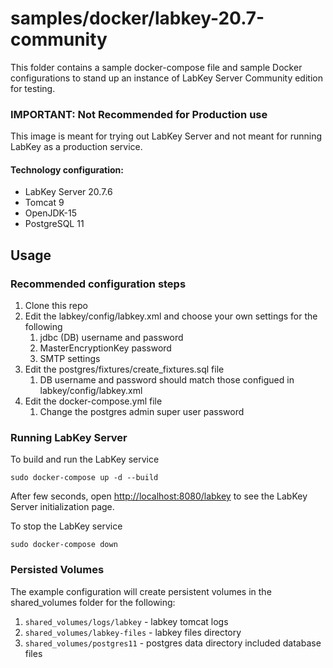 samples/docker/labkey-20.7-community
==========

This folder contains a sample docker-compose file and sample Docker configurations to stand up an instance of LabKey Server Community edition for testing.

### IMPORTANT: Not Recommended for Production use
 This image is meant for trying out LabKey Server and not meant for running LabKey as a production service.
#### Technology configuration:
* LabKey Server 20.7.6 
* Tomcat 9
* OpenJDK-15
* PostgreSQL 11


## Usage 

### Recommended configuration steps

1. Clone this repo
1. Edit the labkey/config/labkey.xml and choose your own settings for the following
    1. jdbc (DB) username and password
    1. MasterEncryptionKey password 
    1. SMTP settings
1. Edit the postgres/fixtures/create_fixtures.sql file
    1.  DB username and password should match those configued in labkey/config/labkey.xml 
1. Edit the docker-compose.yml file
    1. Change the postgres admin super user password

### Running LabKey Server 

To build and run the LabKey service  

    sudo docker-compose up -d --build

After few seconds, open [http://localhost:8080/labkey](http://localhost:8080/labkey) to see the LabKey Server initialization page.

To stop the LabKey service    

    sudo docker-compose down

### Persisted Volumes
The example configuration will create persistent volumes in the shared_volumes folder for the following:
1. `shared_volumes/logs/labkey` - labkey tomcat logs
1. `shared_volumes/labkey-files` - labkey files directory
1. `shared_volumes/postgres11` - postgres data directory included database files



